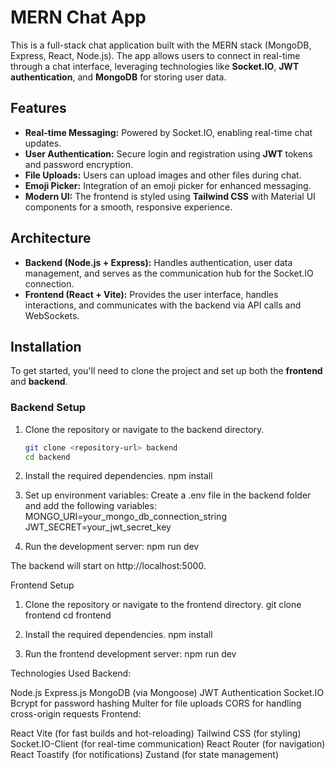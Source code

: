 # MERN Chat App

This is a full-stack chat application built with the MERN stack (MongoDB, Express, React, Node.js). The app allows users to connect in real-time through a chat interface, leveraging technologies like **Socket.IO**, **JWT authentication**, and **MongoDB** for storing user data.

## Features

- **Real-time Messaging:** Powered by Socket.IO, enabling real-time chat updates.
- **User Authentication:** Secure login and registration using **JWT** tokens and password encryption.
- **File Uploads:** Users can upload images and other files during chat.
- **Emoji Picker:** Integration of an emoji picker for enhanced messaging.
- **Modern UI:** The frontend is styled using **Tailwind CSS** with Material UI components for a smooth, responsive experience.

## Architecture

- **Backend (Node.js + Express):** Handles authentication, user data management, and serves as the communication hub for the Socket.IO connection.
- **Frontend (React + Vite):** Provides the user interface, handles interactions, and communicates with the backend via API calls and WebSockets.

## Installation

To get started, you'll need to clone the project and set up both the **frontend** and **backend**.

### Backend Setup

1. Clone the repository or navigate to the backend directory.
   
   ```bash
   git clone <repository-url> backend
   cd backend

2.  Install the required dependencies.
   npm install

3. Set up environment variables: Create a .env file in the backend folder and add the following variables:
   MONGO_URI=your_mongo_db_connection_string
   JWT_SECRET=your_jwt_secret_key


4. Run the development server:
   npm run dev

 The backend will start on http://localhost:5000.


Frontend Setup
1. Clone the repository or navigate to the frontend directory.
   git clone <repository-url> frontend
  cd frontend

2. Install the required dependencies. npm install

3. Run the frontend development server: npm run dev



Technologies Used
Backend:

Node.js
Express.js
MongoDB (via Mongoose)
JWT Authentication
Socket.IO
Bcrypt for password hashing
Multer for file uploads
CORS for handling cross-origin requests
Frontend:

React
Vite (for fast builds and hot-reloading)
Tailwind CSS (for styling)
Socket.IO-Client (for real-time communication)
React Router (for navigation)
React Toastify (for notifications)
Zustand (for state management)
